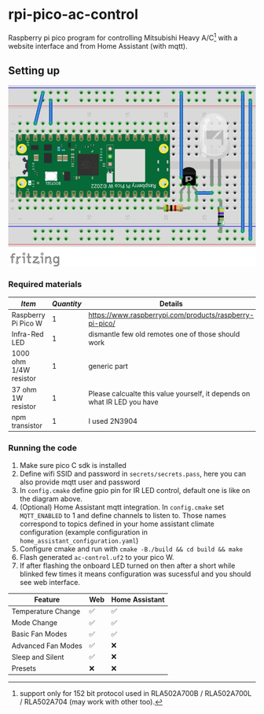 # rpi-pico-ac-control

Raspberry pi pico program for controlling Mitsubishi Heavy A/C[^1] with a website interface and from Home Assistant (with mqtt).
[^1]: support only for 152 bit protocol used in RLA502A700B / RLA502A700L / RLA502A704 (may work with other too).

## Setting up

![connection diagram](./diagram.png)

### Required materials

| _Item_                 | _Quantity_ | Details                                                                  |
| ---------------------- | ---------- | ------------------------------------------------------------------------ |
| Raspberry Pi Pico W    | 1          | https://www.raspberrypi.com/products/raspberry-pi-pico/                  |
| Infra-Red LED          | 1          | dismantle few old remotes one of those should work                       |
| 1000 ohm 1/4W resistor | 1          | generic part                                                             |
| 37 ohm 1W resistor     | 1          | Please calcualte this value yourself, it depends on what IR LED you have |
| npm transistor         | 1          | I used 2N3904                                                            |

### Running the code

1. Make sure pico C sdk is installed
2. Define wifi SSID and password in `secrets/secrets.pass`, here you can also provide mqtt user and password
3. In `config.cmake` define gpio pin for IR LED control, default one is like on the diagram above.
4. (Optional) Home Assistant mqtt integration. In `config.cmake` set `MQTT_ENABLED` to 1 and define channels to listen to. Those names correspond to topics defined in your home assistant climate configuration (example configuration in `home_assistant_configuration.yaml`)
5. Configure cmake and run with `cmake -B./build && cd build && make`
6. Flash generated `ac-control.uf2` to your pico W.
7. If after flashing the onboard LED turned on then after a short while blinked few times it means configuration was sucessful and you should see web interface.

| Feature            | Web | Home Assistant |
| ------------------ | --- | -------------- |
| Temperature Change | ✅  | ✅             |
| Mode Change        | ✅  | ✅             |
| Basic Fan Modes    | ✅  | ✅             |
| Advanced Fan Modes | ✅  | ❌             |
| Sleep and Silent   | ✅  | ❌             |
| Presets            | ❌  | ❌             |
